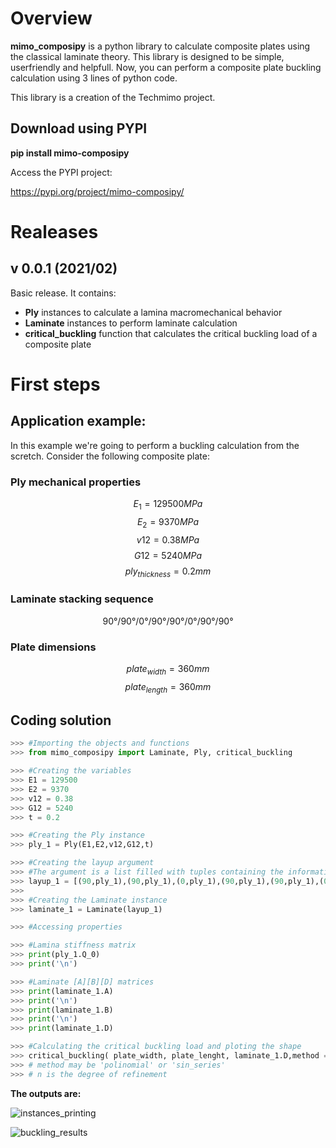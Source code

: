 # Overview

**mimo_composipy** is a python library to calculate composite plates using the classical laminate theory. This library is designed to be simple, userfriendly and helpfull.
Now, you can perform a composite plate buckling calculation using 3 lines of python code.


This library is a creation of the Techmimo project.


## Download using PYPI

**pip install mimo-composipy**

Access the PYPI project:

https://pypi.org/project/mimo-composipy/





# Realeases

## v 0.0.1 (2021/02)

Basic release. It contains:

- **Ply** instances to calculate a lamina macromechanical behavior
- **Laminate** instances to perform laminate calculation
- **critical_buckling** function that calculates the critical buckling load of a composite plate


# First steps

## Application example:
In this example we're going to perform a buckling calculation from the scretch. Consider the following composite plate:

### Ply mechanical properties
$$ E_1 = 129500 MPa $$
$$ E_2 = 9370 MPa $$
$$ v12 = 0.38 MPa $$
$$ G12 = 5240 MPa $$
$$ ply_{thickness} = 0.2 mm $$

### Laminate stacking sequence
$$ 90°/90°/0°/90°/90°/0°/90°/90° $$

### Plate dimensions
$$ plate_{width} = 360mm$$
$$ plate_{length} = 360mm$$

## Coding solution
```python
>>> #Importing the objects and functions
>>> from mimo_composipy import Laminate, Ply, critical_buckling

>>> #Creating the variables
>>> E1 = 129500
>>> E2 = 9370
>>> v12 = 0.38
>>> G12 = 5240
>>> t = 0.2

>>> #Creating the Ply instance
>>> ply_1 = Ply(E1,E2,v12,G12,t)

>>> #Creating the layup argument
>>> #The argument is a list filled with tuples containing the information
>>> layup_1 = [(90,ply_1),(90,ply_1),(0,ply_1),(90,ply_1),(90,ply_1),(0,ply_1),(90,ply_1),(90,ply_1)]
>>>
>>> #Creating the Laminate instance
>>> laminate_1 = Laminate(layup_1)

>>> #Accessing properties

>>> #Lamina stiffness matrix
>>> print(ply_1.Q_0)
>>> print('\n')

>>> #Laminate [A][B][D] matrices
>>> print(laminate_1.A)
>>> print('\n')
>>> print(laminate_1.B)
>>> print('\n')
>>> print(laminate_1.D)

>>> #Calculating the critical buckling load and ploting the shape
>>> critical_buckling( plate_width, plate_lenght, laminate_1.D,method = 'polynomial',n=3)
>>> # method may be 'polinomial' or 'sin_series'
>>> # n is the degree of refinement
```
**The outputs are:**

![instances_printing]()

![buckling_results]()
